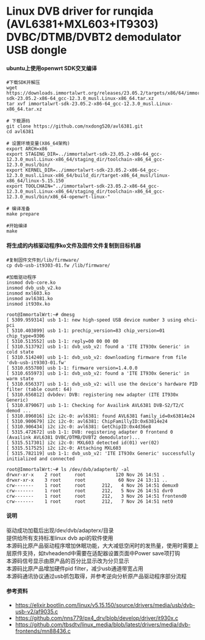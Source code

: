 # Linux DVB driver for runqida (AVL6381+MXL603+IT9303) DVBC/DTMB/DVBT2 demodulator USB dongle

#### ubuntu上使用openwrt SDK交叉编译

```shell
#下载SDK并解压
wget https://downloads.immortalwrt.org/releases/23.05.2/targets/x86/64/immortalwrt-sdk-23.05.2-x86-64_gcc-12.3.0_musl.Linux-x86_64.tar.xz
tar xvf immortalwrt-sdk-23.05.2-x86-64_gcc-12.3.0_musl.Linux-x86_64.tar.xz

# 下载源码
git clone https://github.com/nxdong520/avl6381.git
cd avl6381

# 设置环境变量(X86_64架构)
export ARCH=x86
export STAGING_DIR=../immortalwrt-sdk-23.05.2-x86-64_gcc-12.3.0_musl.Linux-x86_64/staging_dir/toolchain-x86_64_gcc-12.3.0_musl/bin/
export KERNEL_DIR=../immortalwrt-sdk-23.05.2-x86-64_gcc-12.3.0_musl.Linux-x86_64/build_dir/target-x86_64_musl/linux-x86_64/linux-5.15.150
export TOOLCHAIN="../immortalwrt-sdk-23.05.2-x86-64_gcc-12.3.0_musl.Linux-x86_64/staging_dir/toolchain-x86_64_gcc-12.3.0_musl/bin/x86_64-openwrt-linux-"

# 编译准备
make prepare

#开始编译
make
```

#### 将生成的内核驱动程序ko文件及固件文件复制到目标机器
```shell
#复制固件文件到/lib/firmware/
cp dvb-usb-it9303-01.fw /lib/firmware/

#加载驱动程序
insmod dvb-core.ko
insmod dvb_usb_v2.ko
insmod mxl603.ko
insmod avl6381.ko
insmod it930x.ko

root@ImmortalWrt:~# dmesg 
[ 5309.959314] usb 1-1: new high-speed USB device number 3 using ehci-pci
[ 5310.403899] usb 1-1: prechip_version=83 chip_version=01 chip_type=9306
[ 5310.513552] usb 1-1: reply=00 00 00 00
[ 5310.513792] usb 1-1: dvb_usb_v2: found a 'ITE IT930x Generic' in cold state
[ 5310.514240] usb 1-1: dvb_usb_v2: downloading firmware from file 'dvb-usb-it9303-01.fw'
[ 5310.655780] usb 1-1: firmware version=1.4.0.0
[ 5310.655973] usb 1-1: dvb_usb_v2: found a 'ITE IT930x Generic' in warm state
[ 5310.656337] usb 1-1: dvb_usb_v2: will use the device's hardware PID filter (table count: 64)
[ 5310.656812] dvbdev: DVB: registering new adapter (ITE IT930x Generic)
[ 5310.879067] usb 1-1: Checking for Availink AVL6381 DVB-S2/T2/C demod ...
[ 5310.896016] i2c i2c-0: avl6381: found AVL6381 family_id=0x63814e24
[ 5310.900679] i2c i2c-0: avl6381: ChipFamillyID:0x63814e24
[ 5310.906434] i2c i2c-0: avl6381: GetChipID:0x4d36e8
[ 5315.472672] usb 1-1: DVB: registering adapter 0 frontend 0 (Availink AVL6381 DVBC/DTMB/DVBT2 demodulator)...
[ 5315.517301] i2c i2c-0: MXL603 detected id(01) ver(02)
[ 5315.517525] i2c i2c-0: Attaching MXL603
[ 5315.782119] usb 1-1: dvb_usb_v2: 'ITE IT930x Generic' successfully initialized and connected

root@ImmortalWrt:~# ls /dev/dvb/adapter0/ -al
drwxr-xr-x    2 root     root           120 Nov 26 14:51 .
drwxr-xr-x    3 root     root            60 Nov 24 13:11 ..
crw-------    1 root     root      212,   4 Nov 26 14:51 demux0
crw-------    1 root     root      212,   5 Nov 26 14:51 dvr0
crw-------    1 root     root      212,   3 Nov 26 14:51 frontend0
crw-------    1 root     root      212,   7 Nov 26 14:51 net0

```

#### 说明

驱动成功加载后出现/dev/dvb/adapterx/目录   
提供给所有支持标准linux dvb api的软件使用   
本源码比原产品驱动程序增加休眠功能，大大减低空闲时的发热量，使用时需要上层原件支持，如tvheadend中需要在适配器设置页面中Power save项打钩   
本源码信号显示由原产品的百分比显示改为分贝显示   
本源码比原产品增加硬件pid filter，减少usb通道带宽占用   
本源码通讯协议通过usb抓包取得，并参考逆向分析原产品驱动程序部分流程   

#### 参考资料
- https://elixir.bootlin.com/linux/v5.15.150/source/drivers/media/usb/dvb-usb-v2/af9035.c
- https://github.com/nns779/px4_drv/blob/develop/driver/it930x.c
- https://github.com/tbsdtv/linux_media/blob/latest/drivers/media/dvb-frontends/mn88436.c
